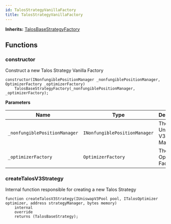 ```yaml
---
id: TalosStrategyVanillaFactory
title: TalosStrategyVanillaFactory
---
```


**Inherits:**
[TalosBaseStrategyFactory](/talos/factories/TalosBaseStrategyFactory.sol/abstract.TalosBaseStrategyFactory.md)


## Functions
### constructor

Construct a new Talos Strategy Vanilla Factory


```solidity
constructor(INonfungiblePositionManager _nonfungiblePositionManager, OptimizerFactory _optimizerFactory)
    TalosBaseStrategyFactory(_nonfungiblePositionManager, _optimizerFactory);
```
**Parameters**

|Name|Type|Description|
|----|----|-----------|
|`_nonfungiblePositionManager`|`INonfungiblePositionManager`|The Uniswap V3 NFT Manager|
|`_optimizerFactory`|`OptimizerFactory`|The Optimizer Factory|


### createTalosV3Strategy

Internal function responsible for creating a new Talos Strategy


```solidity
function createTalosV3Strategy(IUniswapV3Pool pool, ITalosOptimizer optimizer, address strategyManager, bytes memory)
    internal
    override
    returns (TalosBaseStrategy);
```

